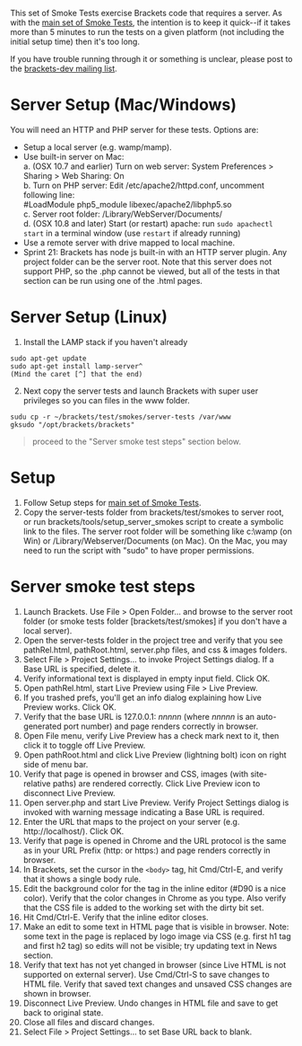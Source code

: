 This set of Smoke Tests exercise Brackets code that requires a server. As with the [main set of Smoke Tests](Brackets-Smoke-Tests), the intention is to keep it quick--if it takes more than 5 minutes to run the tests on a given platform (not including the initial setup time) then it's too long.

If you have trouble running through it or something is unclear, please post to the [brackets-dev mailing list](http://groups.google.com/group/brackets-dev).


Server Setup (Mac/Windows)
============
You will need an HTTP and PHP server for these tests. Options are:
* Setup a local server (e.g. wamp/mamp).
* Use built-in server on Mac:  
    a. (OSX 10.7 and earlier) Turn on web server: System Preferences > Sharing > Web Sharing: On  
    b. Turn on PHP server: Edit /etc/apache2/httpd.conf, uncomment following line:  
        #LoadModule php5_module libexec/apache2/libphp5.so  
    c. Server root folder: /Library/WebServer/Documents/  
    d. (OSX 10.8 and later) Start (or restart) apache:  run `sudo apachectl start` in a terminal window (use `restart` if already running)
* Use a remote server with drive mapped to local machine.
* Sprint 21: Brackets has node js built-in with an HTTP server plugin. Any project folder can be the server root. Note that this server does not support PHP, so the .php cannot be viewed, but all of the tests in that section can be run using one of the .html pages.

Server Setup (Linux)
==============
1. Install the LAMP stack if you haven't already 
```text
sudo apt-get update
sudo apt-get install lamp-server^
(Mind the caret [^] that the end)
```
2. Next copy the server tests and launch Brackets with super user privileges so you can files in the www folder.
```text
sudu cp -r ~/brackets/test/smokes/server-tests /var/www
gksudo "/opt/brackets/brackets" 
```
> proceed to the "Server smoke test steps" section below.

Setup
=====

1. Follow Setup steps for [main set of Smoke Tests](Brackets-Smoke-Tests).
1. Copy the server-tests folder from brackets/test/smokes to server root, or run brackets/tools/setup_server_smokes script to create a symbolic link to the files. The server root folder will be something like c:\wamp (on Win) or /Library/Webserver/Documents (on Mac). On the Mac, you may need to run the script with "sudo" to have proper permissions.

Server smoke test steps
=======================

1. Launch Brackets. Use File > Open Folder... and browse to the server root folder (or smoke tests folder [brackets/test/smokes] if you don't have a local server).
1. Open the server-tests folder in the project tree and verify that you see pathRel.html, pathRoot.html, server.php files, and css &amp; images folders.
1. Select File > Project Settings... to invoke Project Settings dialog. If a Base URL is specified, delete it.
1. Verify informational text is displayed in empty input field. Click OK.
1. Open pathRel.html, start Live Preview using File > Live Preview.
1. If you trashed prefs, you'll get an info dialog explaining how Live Preview works. Click OK.
1. Verify that the base URL is 127.0.0.1: _nnnnn_ (where _nnnnn_ is an auto-generated port number) and page renders correctly in browser.
1. Open File menu, verify Live Preview has a check mark next to it, then click it to toggle off Live Preview.
1. Open pathRoot.html and click Live Preview (lightning bolt) icon on right side of menu bar.
1. Verify that page is opened in browser and CSS, images (with site-relative paths) are rendered correctly. Click Live Preview icon to disconnect Live Preview.
1. Open server.php and start Live Preview. Verify Project Settings dialog is invoked with warning message indicating a Base URL is required.
1. Enter the URL that maps to the project on your server (e.g. http://localhost/). Click OK.
1. Verify that page is opened in Chrome and the URL protocol is the same as in your URL Prefix (http: or https:) and page renders correctly in browser.
1. In Brackets, set the cursor in the `<body>` tag, hit Cmd/Ctrl-E, and verify that it shows a single body rule.
1. Edit the background color for the <body> tag in the inline editor (#D90 is a nice color). Verify that the color changes in Chrome as you type. Also verify that the CSS file is added to the working set with the dirty bit set.
1. Hit Cmd/Ctrl-E. Verify that the inline editor closes.
1. Make an edit to some text in HTML page that is visible in browser. Note: some text in the page is replaced by logo image via CSS (e.g. first h1 tag and first h2 tag) so edits will not be visible; try updating text in News section.
1. Verify that text has not yet changed in browser (since Live HTML is not supported on external server). Use Cmd/Ctrl-S to save changes to HTML file. Verify that saved text changes and unsaved CSS changes are shown in browser.
1. Disconnect Live Preview. Undo changes in HTML file and save to get back to original state.
1. Close all files and discard changes.
1. Select File > Project Settings... to set Base URL back to blank.